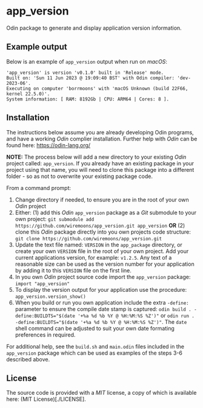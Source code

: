 # app_version
Odin package to generate and display application version information.

## Example output

Below is an example of `app_version` output when run on *macOS*:
```
'app_version' is version 'v0.1.0' built in 'Release' mode.
Built on: 'Sun 11 Jun 2023 @ 19:09:40 BST' with Odin compiler: 'dev-2023-06'.
Executing on computer 'borrmoons' with 'macOS Unknown (build 22F66, kernel 22.5.0)'.
System information: [ RAM: 8192Gb | CPU: ARM64 | Cores: 8 ].
```


## Installation

The instructions below assume you are already developing Odin programs, and have a working *Odin* complier installation. Further help with *Odin* can be found here: https://odin-lang.org/

**NOTE:** The process below will add a new directory to your existing *Odin* project called: `app_version`. If you already have an existing package in your project using that name, you will need to clone this package into a different folder - so as not to overwrite your existing package code.

From a command prompt:

1. Change directory if needed, to ensure you are in the root of your own *Odin* project
2. Either:  (1) add this *Odin* `app_version` package as a *Git* submodule to your own project: `git submodule add https://github.com/wiremoons/app_version.git app_version`  **OR**  (2) clone this *Odin* package directly into you own projects code structure: `git clone https://github.com/wiremoons/app_version.git`
3. Update the text file named: `VERSION` in the `app_package` directory, or create your own `VERSION` file in the root of your own project. Add your current applications version, for example: `v1.2.5`. Any text of a reasonable size can be used as the version number for your application by adding it to this `VERSION` file on the first line.
4. In you own *Odin* project source code import the `app_version` package: `import "app_version"`
5. To display the version output for your application use the procedure: `app_version.version_show()`
6. When you build or run you own application include the extra `-define:` parameter to ensure the compile date stamp is captured: `odin build . -define:BUILDTS="$(date '+%a %d %b %Y @ %H:%M:%S %Z')"` or `odin run . -define:BUILDTS="$(date '+%a %d %b %Y @ %H:%M:%S %Z')"`.  The `date` shell command can be adjusted to suit your own date formating preferences in required.

For additional help, see the `build.sh` and `main.odin` files included in the `app_version` package which can be used as examples of the steps 3-6 described above.

## License

The source code is provided with a *MIT* license, a copy of which is available here: (MIT License)[./LICENSE].
